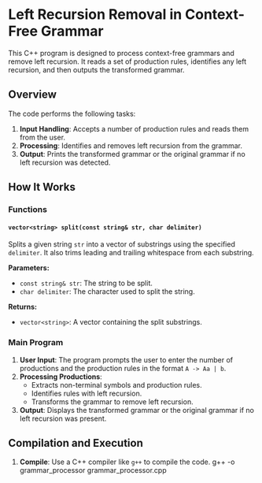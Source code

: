 # Left Recursion Removal in Context-Free Grammar

This C++ program is designed to process context-free grammars and remove left recursion. It reads a set of production rules, identifies any left recursion, and then outputs the transformed grammar.

## Overview

The code performs the following tasks:
1. **Input Handling**: Accepts a number of production rules and reads them from the user.
2. **Processing**: Identifies and removes left recursion from the grammar.
3. **Output**: Prints the transformed grammar or the original grammar if no left recursion was detected.

## How It Works

### Functions

#### `vector<string> split(const string& str, char delimiter)`

Splits a given string `str` into a vector of substrings using the specified `delimiter`. It also trims leading and trailing whitespace from each substring.

**Parameters:**
- `const string& str`: The string to be split.
- `char delimiter`: The character used to split the string.

**Returns:**
- `vector<string>`: A vector containing the split substrings.

### Main Program

1. **User Input**: The program prompts the user to enter the number of productions and the production rules in the format `A -> Aa | b`.
2. **Processing Productions**:
   - Extracts non-terminal symbols and production rules.
   - Identifies rules with left recursion.
   - Transforms the grammar to remove left recursion.
3. **Output**: Displays the transformed grammar or the original grammar if no left recursion was present.

## Compilation and Execution

1. **Compile**: Use a C++ compiler like `g++` to compile the code.
   g++ -o grammar_processor grammar_processor.cpp
